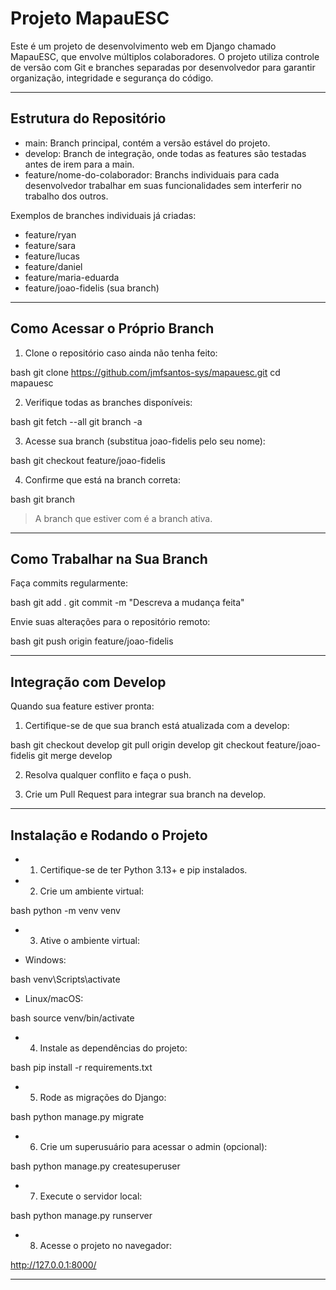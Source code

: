 # Projeto MapauESC

Este é um projeto de desenvolvimento web em Django chamado MapauESC, que envolve múltiplos colaboradores. O projeto utiliza controle de versão com Git e branches separadas por desenvolvedor para garantir organização, integridade e segurança do código.

---

## Estrutura do Repositório

- main: Branch principal, contém a versão estável do projeto.  
- develop: Branch de integração, onde todas as features são testadas antes de irem para a main.  
- feature/nome-do-colaborador: Branchs individuais para cada desenvolvedor trabalhar em suas funcionalidades sem interferir no trabalho dos outros.

Exemplos de branches individuais já criadas:  
- feature/ryan  
- feature/sara  
- feature/lucas  
- feature/daniel  
- feature/maria-eduarda  
- feature/joao-fidelis (sua branch)

---

## Como Acessar o Próprio Branch

1. Clone o repositório caso ainda não tenha feito:

bash
git clone https://github.com/jmfsantos-sys/mapauesc.git
cd mapauesc


2. Verifique todas as branches disponíveis:

bash
git fetch --all
git branch -a


3. Acesse sua branch (substitua joao-fidelis pelo seu nome):

bash
git checkout feature/joao-fidelis


4. Confirme que está na branch correta:

bash
git branch


> A branch que estiver com  é a branch ativa.

---

## Como Trabalhar na Sua Branch

 Faça commits regularmente:

bash
git add .
git commit -m "Descreva a mudança feita"


 Envie suas alterações para o repositório remoto:

bash
git push origin feature/joao-fidelis


---

## Integração com Develop

Quando sua feature estiver pronta:

1. Certifique-se de que sua branch está atualizada com a develop:

bash
git checkout develop
git pull origin develop
git checkout feature/joao-fidelis
git merge develop


2. Resolva qualquer conflito e faça o push.

3. Crie um Pull Request para integrar sua branch na develop.

---

## Instalação e Rodando o Projeto

- 1. Certifique-se de ter Python 3.13+ e pip instalados.

- 2. Crie um ambiente virtual:

bash
python -m venv venv


- 3. Ative o ambiente virtual:

- Windows:

bash
venv\Scripts\activate


- Linux/macOS:

bash
source venv/bin/activate


- 4. Instale as dependências do projeto:

bash
pip install -r requirements.txt


- 5. Rode as migrações do Django:

bash
python manage.py migrate


- 6. Crie um superusuário para acessar o admin (opcional):

bash
python manage.py createsuperuser


- 7. Execute o servidor local:

bash
python manage.py runserver


- 8. Acesse o projeto no navegador:


http://127.0.0.1:8000/

---



